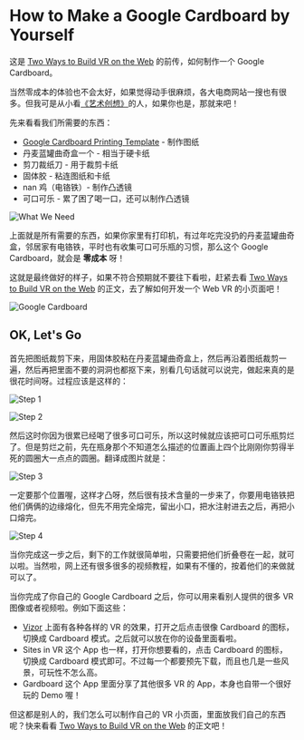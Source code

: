 # How to Make a Google Cardboard by Yourself

这是 [Two Ways to Build VR on the Web]() 的前传，如何制作一个 Google Cardboard。

当然零成本的体验也不会太好，如果觉得动手很麻烦，各大电商网站一搜也有很多。但我可是从小看[《艺术创想》](http://search.bilibili.com/all?keyword=%E8%89%BA%E6%9C%AF%E5%88%9B%E6%83%B3)的人，如果你也是，那就来吧！

先来看看我们所需要的东西：

* [Google Cardboard Printing Template](https://mdmundo.s3-us-west-2.amazonaws.com/wp-content/uploads/Scissor-cut_template.pdf) - 制作图纸
* 丹麦蓝罐曲奇盒一个 - 相当于硬卡纸
* 剪刀裁纸刀 - 用于裁剪卡纸
* 固体胶 - 粘连图纸和卡纸
* nan 鸡（电铬铁）- 制作凸透镜
* 可口可乐 - 累了困了喝一口，还可以制作凸透镜

![What We Need](https://ws1.sinaimg.cn/large/7988751aly1fckho50fxcj20zk0k0gnv)

上面就是所有需要的东西，如果你家里有打印机，有过年吃完没扔的丹麦蓝罐曲奇盒，邻居家有电铬铁，平时也有收集可口可乐瓶的习惯，那么这个 Google Cardboard，就会是 **零成本** 呀！

这就是最终做好的样子，如果不符合预期就不要往下看啦，赶紧去看 [Two Ways to Build VR on the Web]() 的正文，去了解如何开发一个 Web VR 的小页面吧！

![Google Cardboard](https://ws1.sinaimg.cn/large/7988751aly1fckhi2sasnj20zk0zkn2t)

## OK, Let's Go

首先把图纸裁剪下来，用固体胶粘在丹麦蓝罐曲奇盒上，然后再沿着图纸裁剪一遍，然后再把里面不要的洞洞也都抠下来，别看几句话就可以说完，做起来真的是很花时间呀。过程应该是这样的：

![Step 1](https://ws1.sinaimg.cn/large/7988751aly1fckhun5erwj20zk0qodi1)

![Step 2](https://ws1.sinaimg.cn/large/7988751aly1fckhtz4ql5j20zk0qoacb)

然后这时你因为很累已经喝了很多可口可乐，所以这时候就应该把可口可乐瓶剪烂了。但是剪烂之前，先在瓶身那个不知道怎么描述的位置画上四个比刚刚你剪得半死的圆圈大一点点的圆圈。翻译成图片就是：

![Step 3](https://ws1.sinaimg.cn/large/7988751agy1fd4zsldopvj20qo0qo40x)

一定要那个位置喔，这样才凸呀，然后很有技术含量的一步来了，你要用电铬铁把他们俩俩的边缘熔化，但先不用完全熔完，留出小口，把水注射进去之后，再把小口熔完。

![Step 4](https://ws1.sinaimg.cn/large/7988751aly1fcki5x7rnej20qo0qo0w6)

当你完成这一步之后，剩下的工作就很简单啦，只需要把他们折叠卷在一起，就可以啦。当然啦，网上还有很多很多的视频教程，如果有不懂的，按着他们的来做就可以了。

当你完成了你自己的 Google Cardboard 之后，你可以用来看别人提供的很多 VR 图像或者视频啦。例如下面这些：

* [Vizor](https://vizor.io/) 上面有各种各样的 VR 的效果，打开之后点击很像 Cardboard 的图标，切换成 Cardboard 模式。之后就可以放在你的设备里面看啦。
* Sites in VR 这个 App 也一样，打开你想要看的，点击 Cardboard 的图标，切换成 Cardboard 模式即可。不过每一个都要预先下载，而且也几是一些风景，可玩性不怎么高。
* Gardboard 这个 App 里面分享了其他很多 VR 的 App，本身也自带一个很好玩的 Demo 喔！

但这都是别人的，我们怎么可以制作自己的 VR 小页面，里面放我们自己的东西呢？快来看看 [Two Ways to Build VR on the Web]() 的正文吧！





